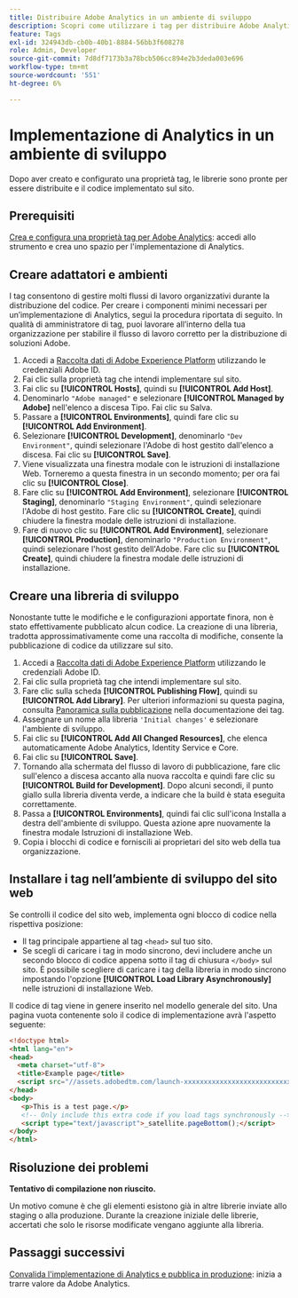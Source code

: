 ```yaml
---
title: Distribuire Adobe Analytics in un ambiente di sviluppo
description: Scopri come utilizzare i tag per distribuire Adobe Analytics nell’ambiente di sviluppo.
feature: Tags
exl-id: 324943db-cb0b-40b1-8884-56bb3f608278
role: Admin, Developer
source-git-commit: 7d8df7173b3a78bcb506cc894e2b3deda003e696
workflow-type: tm+mt
source-wordcount: '551'
ht-degree: 6%

---
```


# Implementazione di Analytics in un ambiente di sviluppo

Dopo aver creato e configurato una proprietà tag, le librerie sono pronte per essere distribuite e il codice implementato sul sito.

## Prerequisiti

[Crea e configura una proprietà tag per Adobe Analytics](create-analytics-property.md): accedi allo strumento e crea uno spazio per l&#39;implementazione di Analytics.

## Creare adattatori e ambienti

I tag consentono di gestire molti flussi di lavoro organizzativi durante la distribuzione del codice. Per creare i componenti minimi necessari per un’implementazione di Analytics, segui la procedura riportata di seguito. In qualità di amministratore di tag, puoi lavorare all’interno della tua organizzazione per stabilire il flusso di lavoro corretto per la distribuzione di soluzioni Adobe.

1. Accedi a [Raccolta dati di Adobe Experience Platform](https://experience.adobe.com/data-collection) utilizzando le credenziali Adobe ID.
2. Fai clic sulla proprietà tag che intendi implementare sul sito.
3. Fai clic su **[!UICONTROL Hosts]**, quindi su **[!UICONTROL Add Host]**.
4. Denominarlo `"Adobe managed"` e selezionare **[!UICONTROL Managed by Adobe]** nell&#39;elenco a discesa Tipo. Fai clic su Salva.
5. Passare a **[!UICONTROL Environments]**, quindi fare clic su **[!UICONTROL Add Environment]**.
6. Selezionare **[!UICONTROL Development]**, denominarlo `"Dev Environment"`, quindi selezionare l&#39;Adobe di host gestito dall&#39;elenco a discesa. Fai clic su **[!UICONTROL Save]**.
7. Viene visualizzata una finestra modale con le istruzioni di installazione Web. Torneremo a questa finestra in un secondo momento; per ora fai clic su **[!UICONTROL Close]**.
8. Fare clic su **[!UICONTROL Add Environment]**, selezionare **[!UICONTROL Staging]**, denominarlo `"Staging Environment"`, quindi selezionare l&#39;Adobe di host gestito. Fare clic su **[!UICONTROL Create]**, quindi chiudere la finestra modale delle istruzioni di installazione.
9. Fare di nuovo clic su **[!UICONTROL Add Environment]**, selezionare **[!UICONTROL Production]**, denominarlo `"Production Environment"`, quindi selezionare l&#39;host gestito dell&#39;Adobe. Fare clic su **[!UICONTROL Create]**, quindi chiudere la finestra modale delle istruzioni di installazione.

## Creare una libreria di sviluppo

Nonostante tutte le modifiche e le configurazioni apportate finora, non è stato effettivamente pubblicato alcun codice. La creazione di una libreria, tradotta approssimativamente come una raccolta di modifiche, consente la pubblicazione di codice da utilizzare sul sito.

1. Accedi a [Raccolta dati di Adobe Experience Platform](https://experience.adobe.com/data-collection) utilizzando le credenziali Adobe ID.
2. Fai clic sulla proprietà tag che intendi implementare sul sito.
3. Fare clic sulla scheda **[!UICONTROL Publishing Flow]**, quindi su **[!UICONTROL Add Library]**. Per ulteriori informazioni su questa pagina, consulta [Panoramica sulla pubblicazione](https://experienceleague.adobe.com/docs/experience-platform/tags/publish/overview.html?lang=it) nella documentazione dei tag.
4. Assegnare un nome alla libreria `'Initial changes'` e selezionare l&#39;ambiente di sviluppo.
5. Fai clic su **[!UICONTROL Add All Changed Resources]**, che elenca automaticamente Adobe Analytics, Identity Service e Core.
6. Fai clic su **[!UICONTROL Save]**.
7. Tornando alla schermata del flusso di lavoro di pubblicazione, fare clic sull&#39;elenco a discesa accanto alla nuova raccolta e quindi fare clic su **[!UICONTROL Build for Development]**. Dopo alcuni secondi, il punto giallo sulla libreria diventa verde, a indicare che la build è stata eseguita correttamente.
8. Passa a **[!UICONTROL Environments]**, quindi fai clic sull&#39;icona Installa a destra dell&#39;ambiente di sviluppo. Questa azione apre nuovamente la finestra modale Istruzioni di installazione Web.
9. Copia i blocchi di codice e forniscili ai proprietari del sito web della tua organizzazione.

## Installare i tag nell’ambiente di sviluppo del sito web

Se controlli il codice del sito web, implementa ogni blocco di codice nella rispettiva posizione:

* Il tag principale appartiene al tag `<head>` sul tuo sito.
* Se scegli di caricare i tag in modo sincrono, devi includere anche un secondo blocco di codice appena sotto il tag di chiusura `</body>` sul sito. È possibile scegliere di caricare i tag della libreria in modo sincrono impostando l&#39;opzione **[!UICONTROL Load Library Asynchronously]** nelle istruzioni di installazione Web.

Il codice di tag viene in genere inserito nel modello generale del sito. Una pagina vuota contenente solo il codice di implementazione avrà l&#39;aspetto seguente:

```html
<!doctype html>
<html lang="en">
<head>
  <meta charset="utf-8">
  <title>Example page</title>
  <script src="//assets.adobedtm.com/launch-xxxxxxxxxxxxxxxxxxxxxxxxxxxxxxxxxx-development.min.js"></script>
</head>
<body>
   <p>This is a test page.</p>
   <!-- Only include this extra code if you load tags synchronously -->
   <script type="text/javascript">_satellite.pageBottom();</script>
</body>
</html>
```

## Risoluzione dei problemi

**Tentativo di compilazione non riuscito.**

Un motivo comune è che gli elementi esistono già in altre librerie inviate allo staging o alla produzione. Durante la creazione iniziale delle librerie, accertati che solo le risorse modificate vengano aggiunte alla libreria.

## Passaggi successivi

[Convalida l&#39;implementazione di Analytics e pubblica in produzione](validate-publish-prod.md): inizia a trarre valore da Adobe Analytics.
